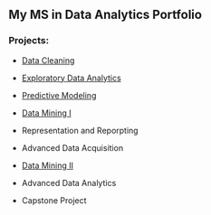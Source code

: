 ## My MS in Data Analytics Portfolio

### Projects:

- [Data Cleaning](https://github.com/jasonewillis/D206DataCleaning)
- [Exploratory Data Analytics](https://github.com/jasonewillis/D207ExploratoryDataAnalytics)
- [Predictive Modeling](https://github.com/jasonewillis/D208_PredictiveModeling)
- [Data Mining I](https://github.com/jasonewillis/MSDA_Portfolio/blob/main/D209%20-%20Data%20Mining%20I/D209_PA_1/DataMiningI_README.md)
- Representation and Reporpting

- Advanced Data Acquisition
- [Data Mining II](https://github.com/jasonewillis/D212---Data-Mining-II)
- Advanced Data Analytics
- Capstone Project
